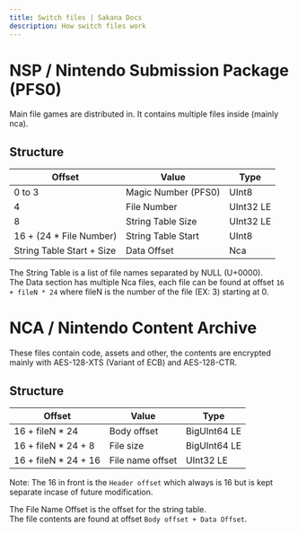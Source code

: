 ```yaml
---
title: Switch files | Sakana Docs
description: How switch files work
---
```


# NSP / Nintendo Submission Package (PFS0)
Main file games are distributed in. It contains multiple files inside (mainly nca).

## Structure

| Offset                    | Value               | Type      |
| ------------------------- | ------------------- | --------- |
| 0 to 3                    | Magic Number (PFS0) | UInt8     |
| 4                         | File Number         | UInt32 LE |
| 8                         | String Table Size   | UInt32 LE |
| 16 + (24 * File Number)   | String Table Start  | UInt8     |
| String Table Start + Size | Data Offset         | Nca       |

The String Table is a list of file names separated by NULL (U+0000).\
The Data section has multiple Nca files, each file can be found at offset `16 + fileN * 24` where fileN is the number of the file (EX: 3) starting at 0.

# NCA / Nintendo Content Archive
These files contain code, assets and other, the contents are encrypted mainly with AES-128-XTS (Variant of ECB) and AES-128-CTR.

## Structure

| Offset               | Value            | Type         |
| -------------------- | ---------------- | ------------ |
| 16 + fileN * 24      | Body offset      | BigUInt64 LE |
| 16 + fileN * 24 + 8  | File size        | BigUInt64 LE |
| 16 + fileN * 24 + 16 | File name offset | UInt32 LE    |

Note: The 16 in front is the `Header offset` which always is 16 but is kept separate incase of future modification.

The File Name Offset is the offset for the string table.\
The file contents are found at offset `Body offset + Data Offset`.